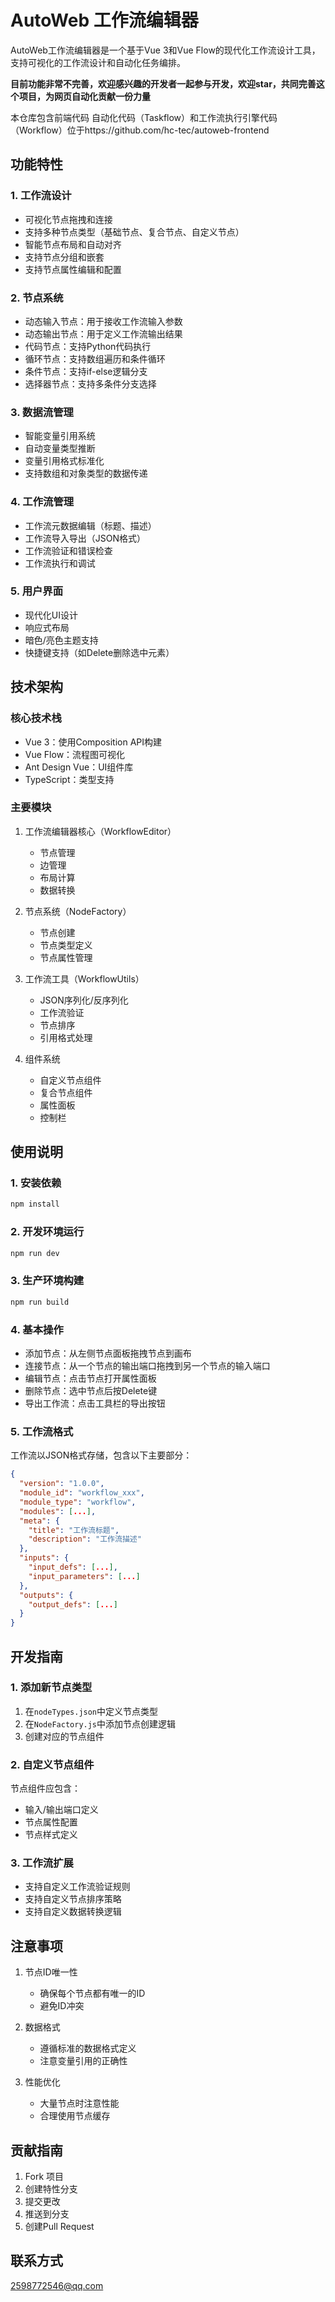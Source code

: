 # AutoWeb 工作流编辑器

AutoWeb工作流编辑器是一个基于Vue 3和Vue Flow的现代化工作流设计工具，支持可视化的工作流设计和自动化任务编排。

**目前功能非常不完善，欢迎感兴趣的开发者一起参与开发，欢迎star，共同完善这个项目，为网页自动化贡献一份力量**

本仓库包含前端代码
自动化代码（Taskflow）和工作流执行引擎代码（Workflow）位于https://github.com/hc-tec/autoweb-frontend

## 功能特性

### 1. 工作流设计
- 可视化节点拖拽和连接
- 支持多种节点类型（基础节点、复合节点、自定义节点）
- 智能节点布局和自动对齐
- 支持节点分组和嵌套
- 支持节点属性编辑和配置

### 2. 节点系统
- 动态输入节点：用于接收工作流输入参数
- 动态输出节点：用于定义工作流输出结果
- 代码节点：支持Python代码执行
- 循环节点：支持数组遍历和条件循环
- 条件节点：支持if-else逻辑分支
- 选择器节点：支持多条件分支选择

### 3. 数据流管理
- 智能变量引用系统
- 自动变量类型推断
- 变量引用格式标准化
- 支持数组和对象类型的数据传递

### 4. 工作流管理
- 工作流元数据编辑（标题、描述）
- 工作流导入导出（JSON格式）
- 工作流验证和错误检查
- 工作流执行和调试

### 5. 用户界面
- 现代化UI设计
- 响应式布局
- 暗色/亮色主题支持
- 快捷键支持（如Delete删除选中元素）

## 技术架构

### 核心技术栈
- Vue 3：使用Composition API构建
- Vue Flow：流程图可视化
- Ant Design Vue：UI组件库
- TypeScript：类型支持

### 主要模块
1. 工作流编辑器核心（WorkflowEditor）
   - 节点管理
   - 边管理
   - 布局计算
   - 数据转换

2. 节点系统（NodeFactory）
   - 节点创建
   - 节点类型定义
   - 节点属性管理

3. 工作流工具（WorkflowUtils）
   - JSON序列化/反序列化
   - 工作流验证
   - 节点排序
   - 引用格式处理

4. 组件系统
   - 自定义节点组件
   - 复合节点组件
   - 属性面板
   - 控制栏

## 使用说明

### 1. 安装依赖
```bash
npm install
```

### 2. 开发环境运行
```bash
npm run dev
```

### 3. 生产环境构建
```bash
npm run build
```

### 4. 基本操作
- 添加节点：从左侧节点面板拖拽节点到画布
- 连接节点：从一个节点的输出端口拖拽到另一个节点的输入端口
- 编辑节点：点击节点打开属性面板
- 删除节点：选中节点后按Delete键
- 导出工作流：点击工具栏的导出按钮

### 5. 工作流格式
工作流以JSON格式存储，包含以下主要部分：
```json
{
  "version": "1.0.0",
  "module_id": "workflow_xxx",
  "module_type": "workflow",
  "modules": [...],
  "meta": {
    "title": "工作流标题",
    "description": "工作流描述"
  },
  "inputs": {
    "input_defs": [...],
    "input_parameters": [...]
  },
  "outputs": {
    "output_defs": [...]
  }
}
```

## 开发指南

### 1. 添加新节点类型
1. 在`nodeTypes.json`中定义节点类型
2. 在`NodeFactory.js`中添加节点创建逻辑
3. 创建对应的节点组件

### 2. 自定义节点组件
节点组件应包含：
- 输入/输出端口定义
- 节点属性配置
- 节点样式定义

### 3. 工作流扩展
- 支持自定义工作流验证规则
- 支持自定义节点排序策略
- 支持自定义数据转换逻辑

## 注意事项

1. 节点ID唯一性
   - 确保每个节点都有唯一的ID
   - 避免ID冲突

2. 数据格式
   - 遵循标准的数据格式定义
   - 注意变量引用的正确性

3. 性能优化
   - 大量节点时注意性能
   - 合理使用节点缓存

## 贡献指南

1. Fork 项目
2. 创建特性分支
3. 提交更改
4. 推送到分支
5. 创建Pull Request

## 联系方式

2598772546@qq.com